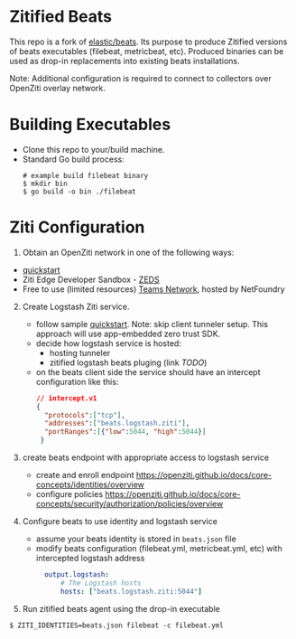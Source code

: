 Zitified Beats
==============

This repo is a fork of [elastic/beats](https://github.com/elastic/beats). Its purpose to produce Zitified versions of
beats executables (filebeat, metricbeat, etc). Produced binaries can be used as drop-in replacements into existing beats
installations.

Note: Additional configuration is required to connect to collectors over OpenZiti overlay network.

# Building Executables

- Clone this repo to your/build machine.
- Standard Go build process:
  ```console
  # example build filebeat binary
  $ mkdir bin
  $ go build -o bin ./filebeat
  ```

# Ziti Configuration

1. Obtain an OpenZiti network in one of the following ways:
  - [quickstart](https://openziti.github.io/docs/quickstarts/network/)
  - Ziti Edge Developer Sandbox - [ZEDS](https://zeds.openziti.org)
  - Free to use (limited resources) [Teams Network](https://nfconsole.io/signup), hosted by NetFoundry

2. Create Logstash Ziti service.
   - follow sample [quickstart](https://openziti.github.io/docs/quickstarts/services/ztha). Note: skip client tunneler
     setup. This approach will use app-embedded zero trust SDK.
   - decide how logstash service is hosted:
      - hosting tunneler
      - zitified logstash beats pluging (link *TODO*)
   - on the beats client side the service should have an intercept configuration like this:
     ```json
     // intercept.v1
     {
       "protocols":["tcp"],
       "addresses":["beats.logstash.ziti"],
       "portRanges":[{"low":5044, "high":5044}]
      }
     ```

3. create beats endpoint with appropriate access to logstash service
   - create and enroll endpoint https://openziti.github.io/docs/core-concepts/identities/overview
   - configure policies https://openziti.github.io/docs/core-concepts/security/authorization/policies/overview


4. Configure beats to use identity and logstash service
   - assume your beats identity is stored in `beats.json` file
   - modify beats configuration (filebeat.yml, metricbeat.yml, etc) with intercepted logstash address
     ```yaml
       output.logstash:
           # The Logstash hosts
           hosts: ["beats.logstash.ziti:5044"]
     ```

5. Run zitified beats agent using the drop-in executable
```console
$ ZITI_IDENTITIES=beats.json filebeat -c filebeat.yml
```
